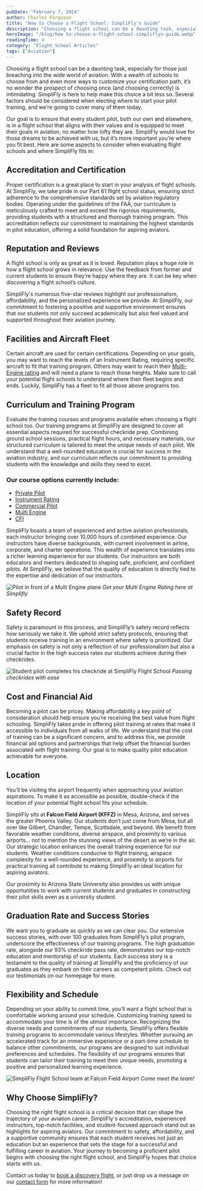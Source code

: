 ```yaml
---
pubDate: "February 7, 2024"
author: Charles Ferguson
title: "How to Choose a Flight School: SimpliFly's Guide"
description: "Choosing a flight school can be a daunting task, especially for those just breaching into the wide world of aviation. With a wealth of schools to choose from and even more ways to customize your certification path, it’s no wonder the prospect of choosing once (and choosing correctly) is intimidating."
heroImage: "/blog/how to-choose-a-flight-school-simpliflys-guide.webp"
readingTime: 4
category: "Flight School Articles"
tags: ["Aviation"]
---
```


Choosing a flight school can be a daunting task, especially for those just breaching into the wide world of aviation. With a wealth of schools to choose from and even more ways to customize your certification path, it’s no wonder the prospect of choosing once (and choosing correctly) is intimidating. SimpliFly is here to help make this choice a bit less so. Several factors should be considered when electing where to start your pilot training, and we’re going to cover many of them today.

Our goal is to ensure that every student pilot, both our own and elsewhere, is in a flight school that aligns with their values and is equipped to meet their goals in aviation, no matter how lofty they are. SimpliFly would love for those dreams to be achieved with us, but it’s more important you’re where you fit best. Here are some aspects to consider when evaluating flight schools and where SimpliFly fits in:

## Accreditation and Certification

Proper certification is a great place to start in your analysis of flight schools. At SimpliFly, we take pride in our Part 61 flight school status, ensuring strict adherence to the comprehensive standards set by aviation regulatory bodies. Operating under the guidelines of the FAA, our curriculum is meticulously crafted to meet and exceed the rigorous requirements, providing students with a structured and thorough training program. This accreditation reflects our commitment to maintaining the highest standards in pilot education, offering a solid foundation for aspiring aviators.

## Reputation and Reviews

A flight school is only as great as it is loved. Reputation plays a huge role in how a flight school grows in relevance. Use the feedback from former and current students to ensure they’re happy where they are. It can be key when discovering a flight school’s culture.

SimpliFly's numerous five-star reviews highlight our professionalism, affordability, and the personalized experience we provide. At SimpliFly, our commitment to fostering a positive and supportive environment ensures that our students not only succeed academically but also feel valued and supported throughout their aviation journey.

## Facilities and Aircraft Fleet

Certain aircraft are used for certain certifications. Depending on your goals, you may want to reach the levels of an Instrument Rating, requiring specific aircraft to fit that training program. Others may want to reach their [Multi-Engine rating](https://simpliflyco.com/multi-engine-rating) and will need a plane to reach those heights. Make sure to call your potential flight schools to understand where their fleet begins and ends. Luckily, SimpliFly has a fleet to fit all those above programs too.

## Curriculum and Training Program

Evaluate the training courses and programs available when choosing a flight school too. Our training programs at SimpliFly are designed to cover all essential aspects required for successful checkride prep. Combining ground school sessions, practical flight hours, and necessary materials, our structured curriculum is tailored to meet the unique needs of each pilot. We understand that a well-rounded education is crucial for success in the aviation industry, and our curriculum reflects our commitment to providing students with the knowledge and skills they need to excel.

### Our course options currently include:

- [Private Pilot](https://simpliflyco.com/private-pilot-training)
- [Instrument Rating](https://simpliflyco.com/instrument-rating)
- [Commercial Pilot](https://simpliflyco.com/commercial-pilot-training)
- [Multi Engine](https://simpliflyco.com/multi-engine-rating)
- [CFI](https://simpliflyco.com/instruct-at-simplifly)

SimpliFly boasts a team of experienced and active aviation professionals, each instructor bringing over 10,000 hours of combined experience. Our instructors have diverse backgrounds, with current involvement in airline, corporate, and charter operations. This wealth of experience translates into a richer learning experience for our students. Our instructors are both educators and mentors dedicated to shaping safe, proficient, and confident pilots. At SimpliFly, we believe that the quality of education is directly tied to the expertise and dedication of our instructors.

![Pilot in front of a Multi Engine plane](/blog/multi-pass-simplifly.webp)
_Get your Multi Engine Rating here at Simplifly_

## Safety Record

Safety is paramount in this process, and SimpliFly’s safety record reflects how seriously we take it. We uphold strict safety protocols, ensuring that students receive training in an environment where safety is prioritized. Our emphasis on safety is not only a reflection of our professionalism but also a crucial factor in the high success rates our students achieve during their checkrides.

![Student pilot completes his checkride at SimpliFly Flight School](/blog/pilot_pass_checkride_cessna.webp)
_Passing checkrides with ease_

## Cost and Financial Aid

Becoming a pilot can be pricey. Making affordability a key point of consideration should help ensure you’re receiving the best value from flight schooling. SimpliFly takes pride in offering pilot training at rates that make it accessible to individuals from all walks of life. We understand that the cost of training can be a significant concern, and to address this, we provide financial aid options and partnerships that help offset the financial burden associated with flight training. Our goal is to make quality pilot education achievable for everyone.

## Location

You’ll be visiting the airport frequently when approaching your aviation aspirations. To make it as accessible as possible, double-check if the location of your potential flight school fits your schedule.

SimpliFly sits at **Falcon Field Airport (KFFZ)** in Mesa, Arizona, and serves the greater Phoenix Valley. Our students don’t just come from Mesa, but all over like Gilbert, Chandler, Tempe, Scottsdale, and beyond. We benefit from favorable weather conditions, diverse airspace, and proximity to various airports… not to mention the stunning views of the desert as we’re in the air. Our strategic location enhances the overall training experience for our students. Weather conditions conducive to flight training, airspace complexity for a well-rounded experience, and proximity to airports for practical training all contribute to making SimpliFly an ideal location for aspiring aviators.

Our proximity to Arizona State University also provides us with unique opportunities to work with current students and graduates in constructing their pilot skills even as a university student.

## Graduation Rate and Success Stories

We want you to graduate as quickly as we can clear you. Our extensive success stories, with over 100 graduates from SimpliFly’s pilot program, underscore the effectiveness of our training programs. The high graduation rate, alongside our 93% checkride pass rate, demonstrates our top-notch education and mentorship of our students. Each success story is a testament to the quality of training at SimpliFly and the proficiency of our graduates as they embark on their careers as competent pilots. Check out our testimonials on our homepage for more.

## Flexibility and Schedule

Depending on your ability to commit time, you’ll want a flight school that is comfortable working around your schedule. Customizing training speed to accommodate your time is of the utmost importance. Recognizing the diverse needs and commitments of our students, SimpliFly offers flexible training programs to accommodate various lifestyles. Whether pursuing an accelerated track for an immersive experience or a part-time schedule to balance other commitments, our programs are designed to suit individual preferences and schedules. The flexibility of our programs ensures that students can tailor their training to meet their unique needs, promoting a positive and personalized learning experience.

![SimpliFly Flight School team at Falcon Field Airport](/blog/simplifly-team.webp)
_Come meet the team!_

## Why Choose SimpliFly?

Choosing the right flight school is a critical decision that can shape the trajectory of your aviation career. SimpliFly's accreditation, experienced instructors, top-notch facilities, and student-focused approach stand out as highlights for aspiring aviators. Our commitment to safety, affordability, and a supportive community ensures that each student receives not just an education but an experience that sets the stage for a successful and fulfilling career in aviation. Your journey to becoming a proficient pilot begins with choosing the right flight school, and SimpliFly hopes that choice starts with us.

Contact us today to [book a discovery flight](https://simpliflyco.com/discovery-flight), or just drop us a message on our [contact form](https://simpliflyco.com/contact) for more information!
